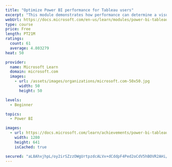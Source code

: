 ```yaml
---
title: "Optimize Power BI performance for Tableau users"
excerpt: "This module demonstrates how performance can determine a visual's usefulness."
webUrl: https://docs.microsoft.com/en-us/learn/modules/power-bi-tableau-optimize-performance/
type: course
price: Free
length: PT21M
ratings:
  count: 61
  average: 4.803279
heat: 50

provider:
  name: Microsoft Learn
  domain: microsoft.com
  images:
    - url: /assets/images/organizations/microsoft.com-50x50.jpg
      width: 50
      height: 50

levels:
  - Beginner

topics:
  - Power BI

images:
  - url: https://docs.microsoft.com/learn/achievements/power-bi-tableau-optimize-performance-social.png
    width: 1280
    height: 641
    isCached: true

secured: "aL8AhxjhpL/oy2irSZzzOWgUrtpzdcALVx+dCddpF4Ped2oCdV5hBOVR2AHi/LK+vT79RaN2aaLwtn2maHuZcqDv7dfO/Po7VOPqyBtPyTeL2JwRnGhMrqAt+OLjN6ZwcZwZKv2hynnCO13u6EEd0YrNXnf9VOa3hr/HHJhtysgUZKwzpxAvOYzKGCun8Fw5JAGhCoKjvqBwhxuH0upiKvlUF71YuouguHD2B+5hu8+b00eihOMK68xVWm2mYOw4g4KC+QsNtREeQhuW8oJCP+MkkhIvATZveFBaKKp2mGyRjAkPG4WGtWmV+vhBorIurpfuK0giIiuoEKvhKD2r/AhaA4XGB4YVK8CdmpzC19ZYbIkjC08D83v9qTyrZYgCdGCKaZibEH2+71qSQFd+hZMsH0dqvwTf5Kr0E1w9yKc=;9Pi9b4tqdI7k4tOBIiFWRw=="
---
```


